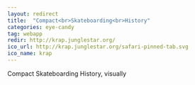```yaml
---
layout: redirect
title:  "Compact<br>Skateboarding<br>History"
categories: eye-candy
tag: webapp
redir: http://krap.junglestar.org/
ico_url: http://krap.junglestar.org/safari-pinned-tab.svg
ico_name: krap
---
```


Compact Skateboarding History, visually
